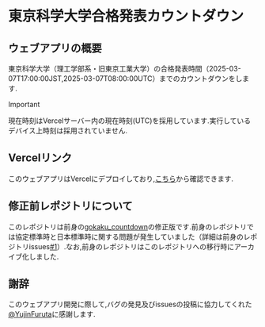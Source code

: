 # 東京科学大学合格発表カウントダウン
## ウェブアプリの概要
東京科学大学（理工学部系・旧東京工業大学）の合格発表時間（2025-03-07T17:00:00JST,2025-03-07T08:00:00UTC）までのカウントダウンをします.
> [!IMPORTANT]
> 現在時刻はVercelサーバー内の現在時刻(UTC)を採用しています.実行しているデバイス上時刻は採用されていません.
## Vercelリンク
このウェブアプリはVercelにデプロイしており,[こちら](https://gokakuhappyo-tokyokagaku.vercel.app/)から確認できます.
## 修正前レポジトリについて
このレポジトリは前身の[gokaku_countdown](https://github.com/yunamaki3/gokaku_countdown)の修正版です.前身のレポジトリでは協定標準時と日本標準時に関する問題が発生していました（詳細は前身のレポジトリissues[#1](https://github.com/yunamaki3/gokaku_countdown/issues/1)）.なお,前身のレポジトリはこのレポジトリへの移行時にアーカイブ化しました.
## 謝辞
このウェブアプリ開発に際して,バグの発見及びissuesの投稿に協力してくれた[@YujinFuruta](https://github.com/YujinFuruta)に感謝します.
